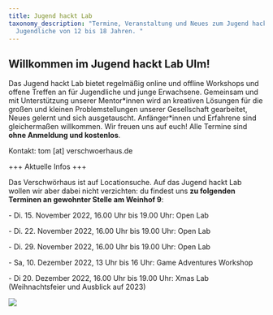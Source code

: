 ```yaml
---
title: Jugend hackt Lab
taxonomy_description: "Termine, Veranstaltung und Neues zum Jugend hackt Lab für
  Jugendliche von 12 bis 18 Jahren. "
---
```

## Willkommen im Jugend hackt Lab Ulm!

Das Jugend hackt Lab bietet regelmäßig online und offline Workshops und offene Treffen an für Jugendliche und junge Erwachsene. Gemeinsam und mit Unterstützung unserer Mentor\*innen wird an kreativen Lösungen für die großen und kleinen Problemstellungen unserer Gesellschaft gearbeitet, Neues gelernt und sich ausgetauscht. Anfänger\*innen und Erfahrene sind gleichermaßen willkommen. Wir freuen uns auf euch! Alle Termine sind **ohne Anmeldung und kostenlos**.

Kontakt: tom \[at] verschwoerhaus.de

+﻿++ Aktuelle Infos +++

D﻿as Verschwörhaus ist auf Locationsuche. Auf das Jugend hackt Lab wollen wir aber dabei nicht verzichten: du findest uns **zu folgenden Terminen an gewohnter Stelle am Weinhof 9**: 

\-﻿﻿ Di. 15. November 2022, 16.00 Uhr bis 19.00 Uhr: Open Lab

\-﻿﻿ Di. 22. November 2022, 16.00 Uhr bis 19.00 Uhr: Open Lab

\-﻿﻿ Di. 29. November 2022, 16.00 Uhr bis 19.00 Uhr: Open Lab

\-﻿ Sa, 10. Dezember 2022, 13 Uhr bis 16 Uhr: Game Adventures Workshop

\-﻿ Di 20. Dezember 2022,  16.00 Uhr bis 19.00 Uhr: Xmas Lab (Weihnachtsfeier und Ausblick auf 2023)

![](/wp-content/uploads/sponsors2022.png)